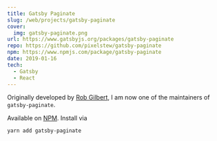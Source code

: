 ```yaml
---
title: Gatsby Paginate
slug: /web/projects/gatsby-paginate
cover:
  img: gatsby-paginate.png
url: https://www.gatsbyjs.org/packages/gatsby-paginate
repo: https://github.com/pixelstew/gatsby-paginate
npm: https://www.npmjs.com/package/gatsby-paginate
date: 2019-01-16
tech:
  - Gatsby
  - React
---
```


Originally developed by [Rob Gilbert](https://pixelstew.co.uk), I am now one of the maintainers of `gatsby-paginate`.

Available on [NPM](https://www.npmjs.com/package/gatsby-paginate). Install via

```sh
yarn add gatsby-paginate
```
